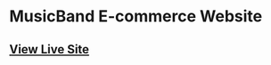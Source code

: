 # MusicBand E-commerce Website

## [View Live Site](https://saurabh-mudgal.github.io/MusicBand-E-commerce-website/)

